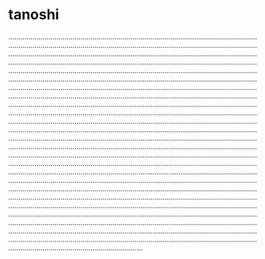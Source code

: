 # tanoshi
...............................................................................................................................................................................................................................................................................................................................................................................................................................................................................................................................................................................................................................................................................................................................................................................................................................................................................................................................................................................................................................................................................................................................................................................................................................................................................................................................................................................................................................................................................................................................................................................................................................................................................................................................................................................................................................................................................................................................................................................................................................................................................................................................................................................................................................................................................................................................................................................................................................................................................................................................................................................................................................................................................................................................................................................................................................................................................................................................................................................................................................................................................................................................................................................................................................................................................................